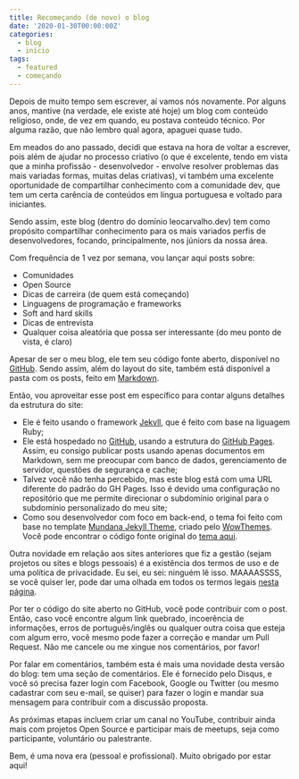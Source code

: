 ```yaml
---
title: Recomeçando (de novo) o blog
date: '2020-01-30T00:00:00Z'
categories:
  - blog
  - início
tags:
  - featured
  - começando
---
```

Depois de muito tempo sem escrever, aí vamos nós novamente. Por alguns anos, mantive (na verdade, ele existe até hoje) um blog com conteúdo religioso, onde, de vez em quando, eu postava conteúdo técnico. Por alguma razão, que não lembro qual agora, apaguei quase tudo.

Em meados do ano passado, decidi que estava na hora de voltar a escrever, pois além de ajudar no processo criativo (o que é excelente, tendo em vista que a minha profissão - desenvolvedor - envolve resolver problemas das mais variadas formas, muitas delas criativas), vi também uma excelente oportunidade de compartilhar conhecimento com a comunidade dev, que tem um certa carência de conteúdos em língua portuguesa e voltado para iniciantes.

Sendo assim, este blog (dentro do domínio leocarvalho.dev) tem como propósito compartilhar conhecimento para os mais variados perfis de desenvolvedores, focando, principalmente, nos júniors da nossa área.

Com frequência de 1 vez por semana, vou lançar aqui posts sobre:

 * Comunidades
 * Open Source
 * Dicas de carreira (de quem está começando)
 * Linguagens de programação e frameworks
 * Soft and hard skills
 * Dicas de entrevista
 * Qualquer coisa aleatória que possa ser interessante (do meu ponto de vista, é claro)

Apesar de ser o meu blog, ele tem seu código fonte aberto, disponível no [GitHub][repositorio]. Sendo assim, além do layout do site, também está disponível a pasta com os posts, feito em [Markdown][markdown].

Então, vou aproveitar esse post em específico para contar alguns detalhes da estrutura do site:
 * Ele é feito usando o framework [Jekyll][jekyll], que é feito com base na liguagem Ruby;
 * Ele está hospedado no [GitHub][github], usando a estrutura do [GitHub Pages][ghpages]. Assim, eu consigo publicar posts usando apenas documentos em Markdown, sem me preocupar com banco de dados, gerenciamento de servidor, questões de segurança e cache;
 * Talvez você não tenha percebido, mas este blog está com uma URL diferente do padrão do GH Pages. Isso é devido uma configuração no repositório que me permite direcionar o subdomínio original para o subdomínio personalizado do meu site;
 * Como sou desenvolvedor com foco em back-end, o tema foi feito com base no template [Mundana Jekyll Theme][mundana], criado pelo [WowThemes][wowthemes]. Você pode encontrar o código fonte original do [tema aqui][fork-mundana].

Outra novidade em relação aos sites anteriores que fiz a gestão (sejam projetos ou sites e blogs pessoais) é a existência dos termos de uso e de uma política de privacidade. Eu sei, eu sei: ninguém lê isso. MAAAASSSS, se você quiser ler, pode dar uma olhada em todos os termos legais [nesta página][termos].

Por ter o código do site aberto no GitHub, você pode contribuir com o post. Então, caso você encontre algum link quebrado, incoerência de informações, erros de português/inglês ou qualquer outra coisa que esteja com algum erro, você mesmo pode fazer a correção e mandar um Pull Request. Não me cancele ou me xingue nos comentários, por favor!

Por falar em comentários, também esta é mais uma novidade desta versão do blog: tem uma seção de comentários. Ele é fornecido pelo Disqus, e você só precisa fazer login com Facebook, Google ou Twitter (ou mesmo cadastrar com seu e-mail, se quiser) para fazer o login e mandar sua mensagem para contribuir com a discussão proposta.

As próximas etapas incluem criar um canal no YouTube, contribuir ainda mais com projetos Open Source e participar mais de meetups, seja como participante, voluntário ou palestrante.

Bem, é uma nova era (pessoal e profissional). Muito obrigado por estar aqui!

[jekyll]: https://jekyllrb.com
[repositorio]: https://github.com/carvalholeo/carvalholeo.github.io
[markdown]: https://guides.github.com/features/mastering-markdown/
[ghpages]: https://pages.github.com/
[github]: https://github.com/about
[mundana]: https://www.wowthemes.net/mundana-jekyll-theme/
[wowthemes]: https://www.wowthemes.net/
[fork-mundana]: https://github.com/wowthemesnet/mundana-theme-jekyll
[termos]: /termos.html
